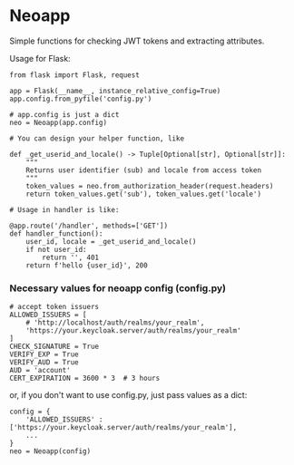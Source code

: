 # Neoapp

Simple functions for checking JWT tokens and extracting attributes.

Usage for Flask:

```
from flask import Flask, request

app = Flask(__name__, instance_relative_config=True)
app.config.from_pyfile('config.py')

# app.config is just a dict
neo = Neoapp(app.config)

# You can design your helper function, like

def _get_userid_and_locale() -> Tuple[Optional[str], Optional[str]]:
    """
    Returns user identifier (sub) and locale from access token
    """
    token_values = neo.from_authorization_header(request.headers)
    return token_values.get('sub'), token_values.get('locale')

# Usage in handler is like:

@app.route('/handler', methods=['GET'])
def handler_function():
    user_id, locale = _get_userid_and_locale()
    if not user_id:
        return '', 401
    return f'hello {user_id}', 200
```

### Necessary values for neoapp config (config.py)

```
# accept token issuers
ALLOWED_ISSUERS = [
    # 'http://localhost/auth/realms/your_realm',
    'https://your.keycloak.server/auth/realms/your_realm'
]
CHECK_SIGNATURE = True
VERIFY_EXP = True
VERIFY_AUD = True
AUD = 'account'
CERT_EXPIRATION = 3600 * 3  # 3 hours
```

or, if you don't want to use config.py, just pass values as a dict:

```
config = {
    'ALLOWED_ISSUERS' : ['https://your.keycloak.server/auth/realms/your_realm'],
    ...
}
neo = Neoapp(config)
```